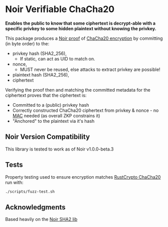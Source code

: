# Noir Verifiable ChaCha20

**Enables the public to know that some ciphertext is decrypt-able with a specific privkey to some hidden plaintext without knowing the privkey.**

This package produces a [Noir proof](https://noir-lang.org/docs/) of [ChaCha20 encryption](https://en.wikipedia.org/wiki/Salsa20#ChaCha_variant) by committing (in byte order) to the:

- privkey hash (SHA2_256),
  - If static, can act as UID to match on.
- nonce,
  - MUST never be reused, else attacks to extract privkey are possible!
- plaintext hash (SHA2_256),
- ciphertext

Verifying the proof then and matching the committed metadata for the ciphertext proves that the ciphertext is:

- Committed to a (public) privkey hash
- Correctly constructed ChaCha20 ciphertext from privkey & nonce - no [MAC](https://en.wikipedia.org/wiki/Message_authentication_code) needed (as overall ZKP constrains it)
- "Anchored" to the plaintext via it's hash

## Noir Version Compatibility

This library is tested to work as of Noir v1.0.0-beta.3

## Tests

Property testing used to ensure encryption matches [RustCrypto ChaCha20](https://github.com/RustCrypto/stream-ciphers/tree/master/chacha20) run with:

```bash
./scripts/fuzz-test.sh
```

## Acknowledgments

Based heavily on the [Noir SHA2 lib](https://github.com/noir-lang/sha256/)
